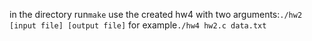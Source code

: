 
in the directory run`make`
use the created hw4 with two arguments:`./hw2 [input file] [output file]`
for example`./hw4 hw2.c data.txt`

